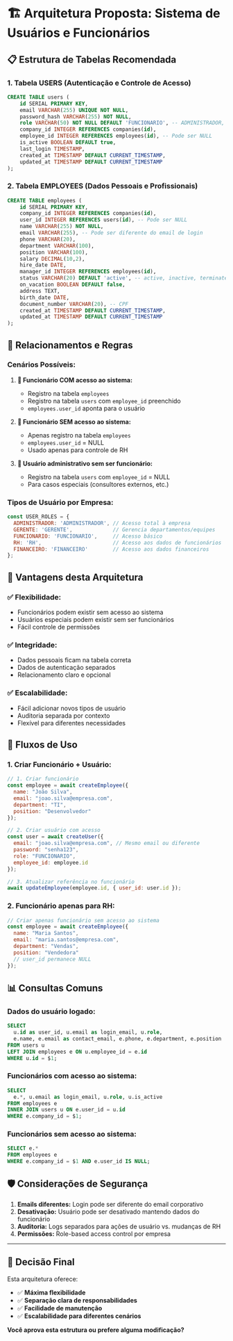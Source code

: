 # 🏗️ Arquitetura Proposta: Sistema de Usuários e Funcionários

## 📋 **Estrutura de Tabelas Recomendada**

### 1. **Tabela USERS** (Autenticação e Controle de Acesso)
```sql
CREATE TABLE users (
    id SERIAL PRIMARY KEY,
    email VARCHAR(255) UNIQUE NOT NULL,
    password_hash VARCHAR(255) NOT NULL,
    role VARCHAR(50) NOT NULL DEFAULT 'FUNCIONARIO', -- ADMINISTRADOR, FUNCIONARIO, GERENTE
    company_id INTEGER REFERENCES companies(id),
    employee_id INTEGER REFERENCES employees(id), -- Pode ser NULL
    is_active BOOLEAN DEFAULT true,
    last_login TIMESTAMP,
    created_at TIMESTAMP DEFAULT CURRENT_TIMESTAMP,
    updated_at TIMESTAMP DEFAULT CURRENT_TIMESTAMP
);
```

### 2. **Tabela EMPLOYEES** (Dados Pessoais e Profissionais)
```sql
CREATE TABLE employees (
    id SERIAL PRIMARY KEY,
    company_id INTEGER REFERENCES companies(id),
    user_id INTEGER REFERENCES users(id), -- Pode ser NULL
    name VARCHAR(255) NOT NULL,
    email VARCHAR(255), -- Pode ser diferente do email de login
    phone VARCHAR(20),
    department VARCHAR(100),
    position VARCHAR(100),
    salary DECIMAL(10,2),
    hire_date DATE,
    manager_id INTEGER REFERENCES employees(id),
    status VARCHAR(20) DEFAULT 'active', -- active, inactive, terminated
    on_vacation BOOLEAN DEFAULT false,
    address TEXT,
    birth_date DATE,
    document_number VARCHAR(20), -- CPF
    created_at TIMESTAMP DEFAULT CURRENT_TIMESTAMP,
    updated_at TIMESTAMP DEFAULT CURRENT_TIMESTAMP
);
```

## 🔗 **Relacionamentos e Regras**

### **Cenários Possíveis:**

1. **👤 Funcionário COM acesso ao sistema:**
   - Registro na tabela `employees`
   - Registro na tabela `users` com `employee_id` preenchido
   - `employees.user_id` aponta para o usuário

2. **👥 Funcionário SEM acesso ao sistema:**
   - Apenas registro na tabela `employees`
   - `employees.user_id` = NULL
   - Usado apenas para controle de RH

3. **🔧 Usuário administrativo sem ser funcionário:**
   - Registro na tabela `users` com `employee_id` = NULL
   - Para casos especiais (consultores externos, etc.)

### **Tipos de Usuário por Empresa:**

```javascript
const USER_ROLES = {
  ADMINISTRADOR: 'ADMINISTRADOR', // Acesso total à empresa
  GERENTE: 'GERENTE',             // Gerencia departamentos/equipes
  FUNCIONARIO: 'FUNCIONARIO',     // Acesso básico
  RH: 'RH',                       // Acesso aos dados de funcionários
  FINANCEIRO: 'FINANCEIRO'        // Acesso aos dados financeiros
};
```

## 🎯 **Vantagens desta Arquitetura**

### ✅ **Flexibilidade:**
- Funcionários podem existir sem acesso ao sistema
- Usuários especiais podem existir sem ser funcionários
- Fácil controle de permissões

### ✅ **Integridade:**
- Dados pessoais ficam na tabela correta
- Dados de autenticação separados
- Relacionamento claro e opcional

### ✅ **Escalabilidade:**
- Fácil adicionar novos tipos de usuário
- Auditoria separada por contexto
- Flexível para diferentes necessidades

## 🔄 **Fluxos de Uso**

### **1. Criar Funcionário + Usuário:**
```javascript
// 1. Criar funcionário
const employee = await createEmployee({
  name: "João Silva",
  email: "joao.silva@empresa.com",
  department: "TI",
  position: "Desenvolvedor"
});

// 2. Criar usuário com acesso
const user = await createUser({
  email: "joao.silva@empresa.com", // Mesmo email ou diferente
  password: "senha123",
  role: "FUNCIONARIO",
  employee_id: employee.id
});

// 3. Atualizar referência no funcionário
await updateEmployee(employee.id, { user_id: user.id });
```

### **2. Funcionário apenas para RH:**
```javascript
// Criar apenas funcionário sem acesso ao sistema
const employee = await createEmployee({
  name: "Maria Santos",
  email: "maria.santos@empresa.com",
  department: "Vendas",
  position: "Vendedora"
  // user_id permanece NULL
});
```

## 📊 **Consultas Comuns**

### **Dados do usuário logado:**
```sql
SELECT 
  u.id as user_id, u.email as login_email, u.role,
  e.name, e.email as contact_email, e.phone, e.department, e.position
FROM users u
LEFT JOIN employees e ON u.employee_id = e.id
WHERE u.id = $1;
```

### **Funcionários com acesso ao sistema:**
```sql
SELECT 
  e.*, u.email as login_email, u.role, u.is_active
FROM employees e
INNER JOIN users u ON e.user_id = u.id
WHERE e.company_id = $1;
```

### **Funcionários sem acesso ao sistema:**
```sql
SELECT e.*
FROM employees e
WHERE e.company_id = $1 AND e.user_id IS NULL;
```

## 🛡️ **Considerações de Segurança**

1. **Emails diferentes:** Login pode ser diferente do email corporativo
2. **Desativação:** Usuário pode ser desativado mantendo dados do funcionário
3. **Auditoria:** Logs separados para ações de usuário vs. mudanças de RH
4. **Permissões:** Role-based access control por empresa

---

## 🤝 **Decisão Final**

Esta arquitetura oferece:
- ✅ **Máxima flexibilidade**
- ✅ **Separação clara de responsabilidades**
- ✅ **Facilidade de manutenção**
- ✅ **Escalabilidade para diferentes cenários**

**Você aprova esta estrutura ou prefere alguma modificação?**
